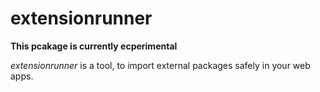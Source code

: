 # extensionrunner
**This pcakage is currently ecperimental**

_extensionrunner_ is a tool, to import external packages safely in your web apps.
